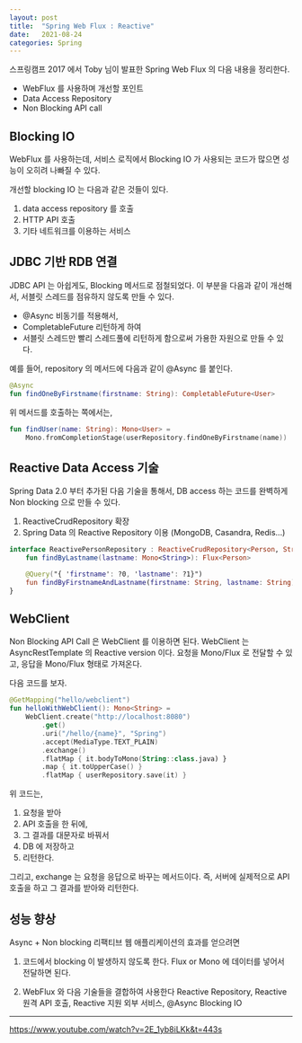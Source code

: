 ```yaml
---
layout: post 
title:  "Spring Web Flux : Reactive"
date:   2021-08-24
categories: Spring
---
```


스프링캠프 2017 에서 Toby 님이 발표한 Spring Web Flux 의 다음 내용을 정리한다.

- WebFlux 를 사용하며 개선할 포인트
- Data Access Repository
- Non Blocking API call

## Blocking IO

WebFlux 를 사용하는데, 서비스 로직에서 Blocking IO 가 사용되는 코드가 많으면 성능이 오히려 나빠질 수 있다.

개선할 blocking IO 는 다음과 같은 것들이 있다.
1. data access repository 를 호출
2. HTTP API 호출
3. 기타 네트워크를 이용하는 서비스

## JDBC 기반 RDB 연결

JDBC API 는 아쉽게도, Blocking 메서드로 점철되었다.
이 부분을 다음과 같이 개선해서, 서블릿 스레드를 점유하지 않도록 만들 수 있다.

- @Async 비동기를 적용해서, 
- CompletableFuture 리턴하게 하여 
- 서블릿 스레드만 빨리 스레드풀에 리턴하게 함으로써 가용한 자원으로 만들 수 있다.

예를 들어,
repository 의 메서드에 다음과 같이 @Async 를 붙인다.

```kotlin
@Async
fun findOneByFirstname(firstname: String): CompletableFuture<User>
```

위 메서드를 호출하는 쪽에서는,

```kotlin
fun findUser(name: String): Mono<User> = 
    Mono.fromCompletionStage(userRepository.findOneByFirstname(name))
```

## Reactive Data Access 기술

Spring Data 2.0 부터 추가된 다음 기술을 통해서, 
DB access 하는 코드를 완벽하게 Non blocking 으로 만들 수 있다.

1. ReactiveCrudRepository 확장
2. Spring Data 의 Reactive Repository 이용 (MongoDB, Casandra, Redis...)

```kotlin
interface ReactivePersonRepository : ReactiveCrudRepository<Person, String> {
    fun findByLastname(lastname: Mono<String>): Flux<Person>

    @Query("{ 'firstname': ?0, 'lastname': ?1}")
    fun findByFirstnameAndLastname(firstname: String, lastname: String): Mono<Person>
}
```

## WebClient

Non Blocking API Call 은 WebClient 를 이용하면 된다.
WebClient 는 AsyncRestTemplate 의 Reactive version 이다.
요청을 Mono/Flux 로 전달할 수 있고, 응답을 Mono/Flux 형태로 가져온다.

다음 코드를 보자.

```kotlin
@GetMapping("hello/webclient")
fun helloWithWebClient(): Mono<String> =
    WebClient.create("http://localhost:8080")
        .get()
        .uri("/hello/{name}", "Spring")
        .accept(MediaType.TEXT_PLAIN)
        .exchange()
        .flatMap { it.bodyToMono(String::class.java) }
        .map { it.toUpperCase() }
        .flatMap { userRepository.save(it) }
```

위 코드는, 
1. 요청을 받아 
2. API 호출을 한 뒤에,
3. 그 결과를 대문자로 바꿔서
4. DB 에 저장하고
5. 리턴한다.

그리고, exchange 는 요청을 응답으로 바꾸는 메서드이다.
즉, 서버에 실제적으로 API 호출을 하고 그 결과를 받아와 리턴한다.

## 성능 향상

Async + Non blocking 리팩티브 웹 애플리케이션의 효과를 얻으려면

1. 코드에서 blocking 이 발생하지 않도록 한다.
Flux or Mono 에 데이터를 넣어서 전달하면 된다.

2. WebFlux 와 다음 기술들을 결합하여 사용한다
Reactive Repository, Reactive 원격 API 호출, Reactive 지원 외부 서비스, @Async Blocking IO

---
https://www.youtube.com/watch?v=2E_1yb8iLKk&t=443s
